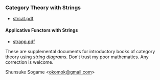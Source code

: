 ### Category Theory with Strings

* [strcat.pdf](https://github.com/okomok/strcat/raw/master/out/strcat.pdf "strcat.pdf")


#### Applicative Functors with Strings

* [strapp.pdf](https://github.com/okomok/strcat/raw/master/out/strapp.pdf "strapp.pdf")

These are supplemental documents for introductory books of category theory
using _string diagrams_. Don’t trust my poor mathematics. Any correction is welcome.

Shunsuke Sogame <<okomok@gmail.com>>
